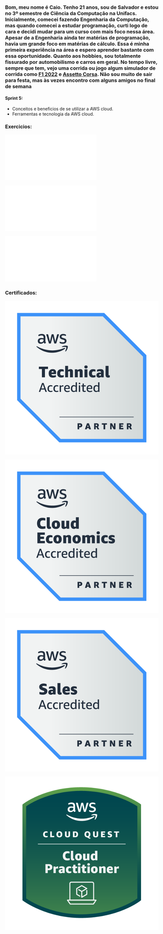 ### Bom, meu nome é Caio. Tenho 21 anos, sou de Salvador e estou no 3º semestre de Ciência da Computação na Unifacs. Inicialmente, comecei fazendo Engenharia da Computação, mas quando comecei a estudar programação, curti logo de cara e decidi mudar para um curso com mais foco nessa área. Apesar de a Engenharia ainda ter matérias de programação, havia um grande foco em matérias de cálculo. Essa é minha primeira experiência na área e espero aprender bastante com essa oportunidade. Quanto aos hobbies, sou totalmente fissurado por automobilismo e carros em geral. No tempo livre, sempre que tem, vejo uma corrida ou jogo algum simulador de corrida como [F1 2022](https://store.steampowered.com/app/1692250/F1_22/) e [Assetto Corsa](https://store.steampowered.com/app/244210/Assetto_Corsa/). Não sou muito de sair para festa, mas às vezes encontro com alguns amigos no final de semana

#### **Sprint 5:**
* Conceitos e beneficios de se utilizar a AWS cloud.
* Ferramentas e tecnologia da AWS cloud.


### Exercicios:

![Accreditation (Technical) resumo](<../Sprint_5/exercicios/Accreditation (Technical) resumo.txt>)

![Cloud Economics Accreditation resumo](<../Sprint_5/exercicios/Cloud Economics Accreditation resumo.txt>)

![Sales Accreditation resumo](<../Sprint_5/exercicios/Sales Accreditation resumo.txt>)

### Certificados:

![Accreditation (Technical) ](<../Sprint_5/certificados/aws-partner-accreditation-technical.png>)

![Cloud Economics Accreditation](<../Sprint_5/certificados/aws-partner-cloud-economics-accreditation.png>)

![Sales Accreditation](<../Sprint_5/certificados/aws-partner-sales-accreditation-business.png>)

![Cloud Quest](<../Sprint_5/certificados/aws-cloud-quest-cloud-practitioner.png>)


